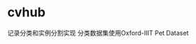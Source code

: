 <!--
 * @Author: dpsfigo
 * @Date: 2023-06-27 15:40:01
 * @LastEditors: dpsfigo
 * @LastEditTime: 2023-06-27 15:40:37
 * @Description: 请填写简介
-->
# cvhub

记录分类和实例分割实现
分类数据集使用Oxford-IIIT Pet Dataset